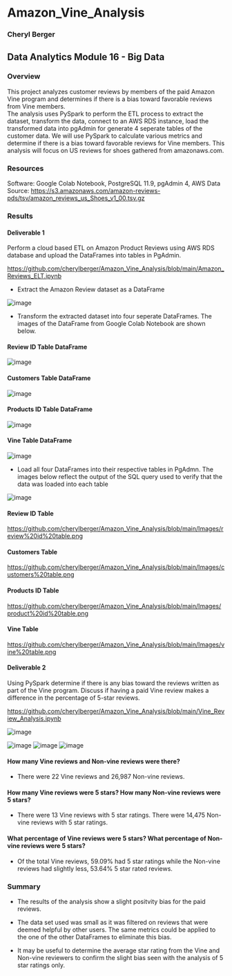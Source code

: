 # Amazon_Vine_Analysis
### Cheryl Berger
## Data Analytics Module 16 - Big Data

### Overview
This project analyzes customer reviews by members of the paid Amazon Vine program and determines if there is a bias toward favorable reviews from Vine members.  
The analysis uses PySpark to perform the ETL process to extract the dataset, transform the data, connect to an AWS RDS instance, load the transformed data into pgAdmin for generate 4 seperate tables of the customer data.  We will use PySpark to calculate various metrics and determine if there is a bias toward favorable reviews for Vine members.  This analysis will focus on US reviews for shoes gathered from amazonaws.com.

### Resources
Software: Google Colab Notebook, PostgreSQL 11.9, pgAdmin 4, AWS
Data Source: https://s3.amazonaws.com/amazon-reviews-pds/tsv/amazon_reviews_us_Shoes_v1_00.tsv.gz

### Results

#### Deliverable 1

Perform a cloud based ETL on Amazon Product Reviews using AWS RDS database and upload the DataFrames into tables in PgAdmin.

https://github.com/cherylberger/Amazon_Vine_Analysis/blob/main/Amazon_Reviews_ELT.ipynb

 - Extract the Amazon Review dataset as a DataFrame
 
 ![image](https://user-images.githubusercontent.com/94234511/159126987-1bc8b808-dec7-40b5-ac9c-430e4fb74222.png)

 - Transform the extracted dataset into four seperate DataFrames.  The images of the DataFrame from Google Colab Notebook are shown below. 
 
 #### Review ID Table DataFrame
 ![image](https://user-images.githubusercontent.com/94234511/159149385-a7b7c21e-0bfd-4c7a-97c2-ec4be187bd55.png)

 #### Customers Table DataFrame
 ![image](https://user-images.githubusercontent.com/94234511/159149360-22d28ef1-5511-41f9-a523-9b1116dafafd.png)

 #### Products ID Table DataFrame
 ![image](https://user-images.githubusercontent.com/94234511/159149378-01527f60-d4a0-467f-beb7-a260737a2762.png)

 #### Vine Table DataFrame 
 ![image](https://user-images.githubusercontent.com/94234511/159149392-07790811-ce00-422f-84a8-495f6fb53427.png)

 - Load all four DataFrames into their respective tables in PgAdmn. The images below reflect the output of the SQL query used to verify that the data was loaded into each table 

![image](https://user-images.githubusercontent.com/94234511/159149730-906ff874-5a78-4178-a5dc-1042be862184.png)

 #### Review ID Table 
 https://github.com/cherylberger/Amazon_Vine_Analysis/blob/main/Images/review%20id%20table.png
 
 #### Customers Table 
 https://github.com/cherylberger/Amazon_Vine_Analysis/blob/main/Images/customers%20table.png
 
 #### Products ID Table
 https://github.com/cherylberger/Amazon_Vine_Analysis/blob/main/Images/product%20id%20table.png
 
 #### Vine Table 
https://github.com/cherylberger/Amazon_Vine_Analysis/blob/main/Images/vine%20table.png


#### Deliverable 2

Using PySpark determine if there is any bias toward the reviews written as part of the Vine program. Discuss if having a paid Vine review makes a difference in the percentage of 5-star reviews.

https://github.com/cherylberger/Amazon_Vine_Analysis/blob/main/Vine_Review_Analysis.ipynb

![image](https://user-images.githubusercontent.com/94234511/159149796-5880d6fa-d373-463b-b3aa-7f8e2d4a9b63.png)

![image](https://user-images.githubusercontent.com/94234511/159148146-5d79c6b1-7846-4de4-a321-d87ba4db9641.png)
![image](https://user-images.githubusercontent.com/94234511/159148173-896e0dbc-f5c1-404f-9af1-960133b00774.png)
![image](https://user-images.githubusercontent.com/94234511/159148195-23f7879a-9a48-4ed7-b63e-8d9e8e98c5f1.png)

#### How many Vine reviews and Non-vine reviews were there? 
   - There were 22 Vine reviews and 26,987 Non-vine reviews.
 
#### How many Vine reviews were 5 stars?  How many Non-vine reviews were 5 stars?
   - There were 13 Vine reviews with 5 star ratings.  There were 14,475 Non-vine reviews with 5 star ratings. 

#### What percentage of Vine reviews were 5 stars?  What percentage of Non-vine reviews were 5 stars?
   - Of the total Vine reviews, 59.09% had 5 star ratings while the Non-vine reviews had slightly less, 53.64% 5 star rated reviews.

### Summary

- The results of the analysis show a slight positvity bias for the paid reviews. 

- The data set used was small as it was filtered on reviews that were deemed helpful by other users. The same metrics could be applied to the one of the other DataFrames to eliminate this bias.  

- It may be useful to determine the average star rating from the Vine and Non-vine reviewers to confirm the slight bias seen with the analysis of 5 star ratings only.  
